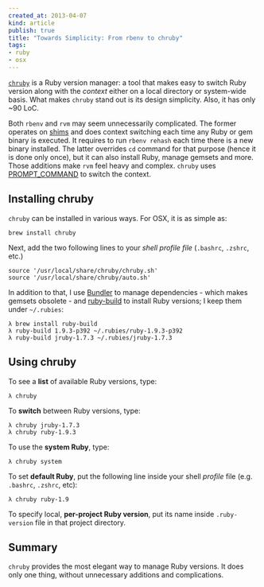 ```yaml
---
created_at: 2013-04-07
kind: article
publish: true
title: "Towards Simplicity: From rbenv to chruby"
tags:
- ruby
- osx
---
```


[`chruby`][1] is a Ruby version manager: a tool that makes easy to switch Ruby
version along with the *context* either on a local directory or system-wide
basis. What makes `chruby` stand out is its design simplicity. Also, it has
only ~90 LoC.

Both `rbenv` and `rvm` may seem unnecessarily complicated. The former operates on [shims][5]
and does context switching each time any Ruby or gem binary is executed. It
requires to run `rbenv rehash` each time there is a new binary installed. The
latter overrides `cd` command for that purpose (hence it is done only once), but
it can also install Ruby, manage gemsets and more. Those additions make `rvm`
feel heavy and complex. `chruby` uses [PROMPT_COMMAND][4] to switch the context.

## Installing chruby

`chruby` can be installed in various ways. For OSX, it is as simple as:

```
brew install chruby
```

Next, add the two following lines to your *shell profile file* (`.bashrc`,
`.zshrc`, etc.)

```
source '/usr/local/share/chruby/chruby.sh'
source '/usr/local/share/chruby/auto.sh'
```

In addition to that, I use [Bundler][2] to manage dependencies - which makes
gemsets obsolete - and [ruby-build][3] to install Ruby versions; I keep them under
`~/.rubies`:

```
λ brew install ruby-build
λ ruby-build 1.9.3-p392 ~/.rubies/ruby-1.9.3-p392
λ ruby-build jruby-1.7.3 ~/.rubies/jruby-1.7.3
```

## Using chruby

To see a **list** of available Ruby versions, type:

```
λ chruby
```

To **switch** between Ruby versions, type:

```
λ chruby jruby-1.7.3
λ chruby ruby-1.9.3
```

To use the **system Ruby**, type:

```
λ chruby system
```

To set **default Ruby**, put the following line inside your shell *profile* file
(e.g. `.bashrc`, `.zshrc`, etc):

```
λ chruby ruby-1.9
```

To specify local, **per-project Ruby version**, put its name inside `.ruby-version`
file in that project directory.

## Summary

`chruby` provides the most elegant way to manage Ruby versions. It does
only one thing, without unnecessary additions and complications.

[1]: https://github.com/postmodern/chruby
[2]: http://gembundler.com/
[3]: https://github.com/sstephenson/ruby-build
[4]: http://www.tldp.org/HOWTO/Bash-Prompt-HOWTO/x264.html
[5]: https://github.com/sstephenson/rbenv/#understanding-shims
